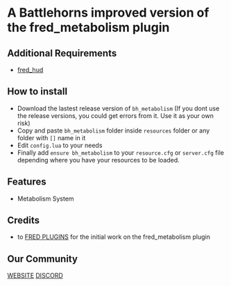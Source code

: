 # A Battlehorns improved version of the fred_metabolism plugin

## Additional Requirements
- [fred_hud](https://github.com/josilv3296/fred_hud)

## How to install
* Download the lastest release version of ```bh_metabolism```
(If you dont use the release versions, you could get errors from it.
Use it as your own risk)
* Copy and paste ```bh_metabolism``` folder inside ```resources``` folder or any folder with ```[]``` name in it
* Edit ```config.lua``` to your needs
* Finally add ```ensure bh_metabolism``` to your ```resource.cfg``` or ```server.cfg``` file depending where you have your resources to be loaded.

## Features
* Metabolism System


## Credits
- to [FRED PLUGINS]() for the initial work on the fred_metabolism plugin

## Our Community
[WEBSITE](https://www.battlehorns.net)
[DISCORD](https://discord.gg/59pmYGHEtD)
